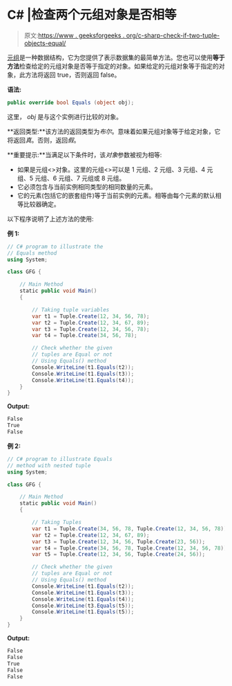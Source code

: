 # C# |检查两个元组对象是否相等

> 原文:[https://www . geeksforgeeks . org/c-sharp-check-if-two-tuple-objects-equal/](https://www.geeksforgeeks.org/c-sharp-check-if-two-tuple-objects-are-equal/)

[元组](https://www.geeksforgeeks.org/c-sharp-tuple/)是一种数据结构，它为您提供了表示数据集的最简单方法。您也可以使用**等于方法**检查给定的元组对象是否等于指定的对象。如果给定的元组对象等于指定的对象，此方法将返回 true，否则返回 false。

**语法:**

```cs
public override bool Equals (object obj);
```

这里， *obj* 是与这个实例进行比较的对象。

**返回类型:**该方法的返回类型为*布尔*。意味着如果元组对象等于给定对象，它将返回*真*。否则，返回*假*。

**重要提示:**当满足以下条件时，该*对象*参数被视为相等:

*   如果是元组<>对象。这里的元组<>可以是 1 元组、2 元组、3 元组、4 元组、5 元组、6 元组、7 元组或 8 元组。
*   它必须包含与当前实例相同类型的相同数量的元素。
*   它的元素(包括它的嵌套组件)等于当前实例的元素。相等由每个元素的默认相等比较器确定。

以下程序说明了上述方法的使用:

**例 1:**

```cs
// C# program to illustrate the 
// Equals method
using System;

class GFG {

    // Main Method
    static public void Main()
    {

        // Taking tuple variables
        var t1 = Tuple.Create(12, 34, 56, 78);
        var t2 = Tuple.Create(12, 34, 67, 89);
        var t3 = Tuple.Create(12, 34, 56, 78);
        var t4 = Tuple.Create(34, 56, 78);

        // Check whether the given 
        // tuples are Equal or not
        // Using Equals() method
        Console.WriteLine(t1.Equals(t2));
        Console.WriteLine(t1.Equals(t3));
        Console.WriteLine(t1.Equals(t4));
    }
}
```

**Output:**

```cs
False
True
False

```

**例 2:**

```cs
// C# program to illustrate Equals
// method with nested tuple
using System;

class GFG {

    // Main Method
    static public void Main()
    {

        // Taking Tuples
        var t1 = Tuple.Create(34, 56, 78, Tuple.Create(12, 34, 56, 78));
        var t2 = Tuple.Create(12, 34, 67, 89);
        var t3 = Tuple.Create(12, 34, 56, Tuple.Create(23, 56));
        var t4 = Tuple.Create(34, 56, 78, Tuple.Create(12, 34, 56, 78));
        var t5 = Tuple.Create(12, 34, 56, Tuple.Create(24, 56));

        // Check whether the given 
        // tuples are Equal or not
        // Using Equals() method
        Console.WriteLine(t1.Equals(t2));
        Console.WriteLine(t1.Equals(t3));
        Console.WriteLine(t1.Equals(t4));
        Console.WriteLine(t3.Equals(t5));
        Console.WriteLine(t1.Equals(t5));
    }
}
```

**Output:**

```cs
False
False
True
False
False

```